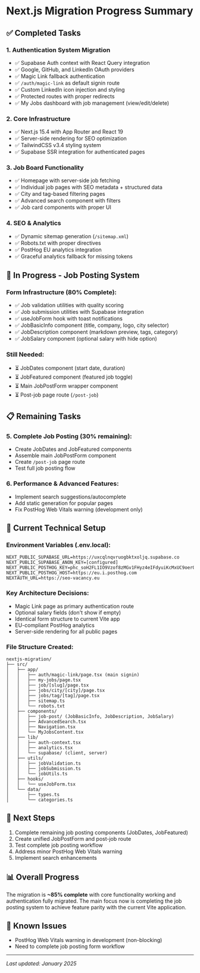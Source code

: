# Next.js Migration Progress Summary

## ✅ **Completed Tasks**

### 1. Authentication System Migration
- ✅ Supabase Auth context with React Query integration
- ✅ Google, GitHub, and LinkedIn OAuth providers 
- ✅ Magic Link fallback authentication
- ✅ `/auth/magic-link` as default signin route
- ✅ Custom LinkedIn icon injection and styling
- ✅ Protected routes with proper redirects
- ✅ My Jobs dashboard with job management (view/edit/delete)

### 2. Core Infrastructure
- ✅ Next.js 15.4 with App Router and React 19
- ✅ Server-side rendering for SEO optimization
- ✅ TailwindCSS v3.4 styling system
- ✅ Supabase SSR integration for authenticated pages

### 3. Job Board Functionality
- ✅ Homepage with server-side job fetching
- ✅ Individual job pages with SEO metadata + structured data
- ✅ City and tag-based filtering pages
- ✅ Advanced search component with filters
- ✅ Job card components with proper UI

### 4. SEO & Analytics
- ✅ Dynamic sitemap generation (`/sitemap.xml`)
- ✅ Robots.txt with proper directives
- ✅ PostHog EU analytics integration
- ✅ Graceful analytics fallback for missing tokens

## 🚧 **In Progress - Job Posting System**

### Form Infrastructure (80% Complete):
- ✅ Job validation utilities with quality scoring
- ✅ Job submission utilities with Supabase integration  
- ✅ useJobForm hook with toast notifications
- ✅ JobBasicInfo component (title, company, logo, city selector)
- ✅ JobDescription component (markdown preview, tags, category)
- ✅ JobSalary component (optional salary with hide option)

### Still Needed:
- ⏳ JobDates component (start date, duration)
- ⏳ JobFeatured component (featured job toggle)
- ⏳ Main JobPostForm wrapper component
- ⏳ Post-job page route (`/post-job`)

## 📋 **Remaining Tasks**

### 5. Complete Job Posting (30% remaining):
- Create JobDates and JobFeatured components
- Assemble main JobPostForm component
- Create `/post-job` page route
- Test full job posting flow

### 6. Performance & Advanced Features:
- Implement search suggestions/autocomplete
- Add static generation for popular pages
- Fix PostHog Web Vitals warning (development only)

## 🔧 **Current Technical Setup**

### Environment Variables (.env.local):
```
NEXT_PUBLIC_SUPABASE_URL=https://uxcqlnqvruogbktxoljq.supabase.co
NEXT_PUBLIC_SUPABASE_ANON_KEY=[configured]
NEXT_PUBLIC_POSTHOG_KEY=phc_soH2FL1IO9Vzof8zMGv1FHyz4eIFdyuiKcMxUC9oerO
NEXT_PUBLIC_POSTHOG_HOST=https://eu.i.posthog.com
NEXTAUTH_URL=https://seo-vacancy.eu
```

### Key Architecture Decisions:
- Magic Link page as primary authentication route
- Optional salary fields (don't show if empty)
- Identical form structure to current Vite app
- EU-compliant PostHog analytics
- Server-side rendering for all public pages

### File Structure Created:
```
nextjs-migration/
├── src/
│   ├── app/
│   │   ├── auth/magic-link/page.tsx (main signin)
│   │   ├── my-jobs/page.tsx
│   │   ├── job/[slug]/page.tsx
│   │   ├── jobs/city/[city]/page.tsx
│   │   ├── jobs/tag/[tag]/page.tsx
│   │   ├── sitemap.ts
│   │   └── robots.txt
│   ├── components/
│   │   ├── job-post/ (JobBasicInfo, JobDescription, JobSalary)
│   │   ├── AdvancedSearch.tsx
│   │   ├── Navigation.tsx
│   │   └── MyJobsContent.tsx
│   ├── lib/
│   │   ├── auth-context.tsx
│   │   ├── analytics.tsx
│   │   └── supabase/ (client, server)
│   ├── utils/
│   │   ├── jobValidation.ts
│   │   ├── jobSubmission.ts
│   │   └── jobUtils.ts
│   ├── hooks/
│   │   └── useJobForm.tsx
│   └── data/
│       ├── types.ts
│       └── categories.ts
```

## 🎯 **Next Steps**
1. Complete remaining job posting components (JobDates, JobFeatured)
2. Create unified JobPostForm and post-job route
3. Test complete job posting workflow
4. Address minor PostHog Web Vitals warning
5. Implement search enhancements

## 📊 **Overall Progress**
The migration is **~85% complete** with core functionality working and authentication fully migrated. The main focus now is completing the job posting system to achieve feature parity with the current Vite application.

## 🐛 **Known Issues**
- PostHog Web Vitals warning in development (non-blocking)
- Need to complete job posting form workflow

---
*Last updated: January 2025*